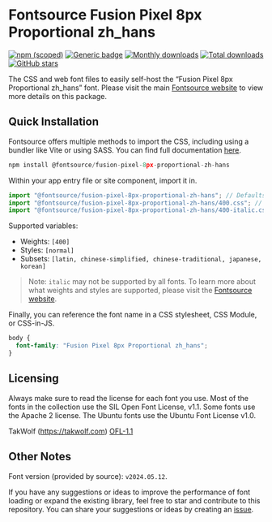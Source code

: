 # Fontsource Fusion Pixel 8px Proportional zh_hans

[![npm (scoped)](https://img.shields.io/npm/v/@fontsource/fusion-pixel-8px-proportional-zh-hans?color=brightgreen)](https://www.npmjs.com/package/@fontsource/fusion-pixel-8px-proportional-zh-hans) [![Generic badge](https://img.shields.io/badge/fontsource-passing-brightgreen)](https://github.com/fontsource/fontsource) [![Monthly downloads](https://badgen.net/npm/dm/@fontsource/fusion-pixel-8px-proportional-zh-hans)](https://github.com/fontsource/fontsource) [![Total downloads](https://badgen.net/npm/dt/@fontsource/fusion-pixel-8px-proportional-zh-hans)](https://github.com/fontsource/fontsource) [![GitHub stars](https://img.shields.io/github/stars/fontsource/fontsource.svg?style=social&label=Star)](https://github.com/fontsource/fontsource/stargazers)

The CSS and web font files to easily self-host the “Fusion Pixel 8px Proportional zh_hans” font. Please visit the main [Fontsource website](https://fontsource.org/fonts/fusion-pixel-8px-proportional-zh-hans) to view more details on this package.

## Quick Installation

Fontsource offers multiple methods to import the CSS, including using a bundler like Vite or using SASS. You can find full documentation [here](https://fontsource.org/docs/getting-started/introduction).

```javascript
npm install @fontsource/fusion-pixel-8px-proportional-zh-hans
```

Within your app entry file or site component, import it in.

```javascript
import "@fontsource/fusion-pixel-8px-proportional-zh-hans"; // Defaults to weight 400
import "@fontsource/fusion-pixel-8px-proportional-zh-hans/400.css"; // Specify weight
import "@fontsource/fusion-pixel-8px-proportional-zh-hans/400-italic.css"; // Specify weight and style
```

Supported variables:
- Weights: `[400]`
- Styles: `[normal]`
- Subsets: `[latin, chinese-simplified, chinese-traditional, japanese, korean]`

> Note: `italic` may not be supported by all fonts. To learn more about what weights and styles are supported, please visit the [Fontsource website](https://fontsource.org/fonts/fusion-pixel-8px-proportional-zh-hans).

Finally, you can reference the font name in a CSS stylesheet, CSS Module, or CSS-in-JS.

```css
body {
  font-family: "Fusion Pixel 8px Proportional zh_hans";
}
```

## Licensing
Always make sure to read the license for each font you use. Most of the fonts in the collection use the SIL Open Font License, v1.1. Some fonts use the Apache 2 license. The Ubuntu fonts use the Ubuntu Font License v1.0.

TakWolf (https://takwolf.com)
[OFL-1.1](https://raw.githubusercontent.com/TakWolf/fusion-pixel-font/master/LICENSE-OFL)

## Other Notes
Font version (provided by source): `v2024.05.12`.

If you have any suggestions or ideas to improve the performance of font loading or expand the existing library, feel free to star and contribute to this repository. You can share your suggestions or ideas by creating an [issue](https://github.com/fontsource/fontsource/issues).